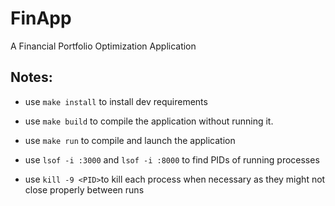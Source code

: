 # FinApp

A Financial Portfolio Optimization Application





## Notes:

- use `make install` to install dev requirements
- use `make build` to compile the application without running it.
- use `make run` to compile and launch the application

- use `lsof -i :3000` and `lsof -i :8000` to find PIDs of running processes
- use `kill -9 <PID>`to kill each process when necessary as they might not close properly between runs